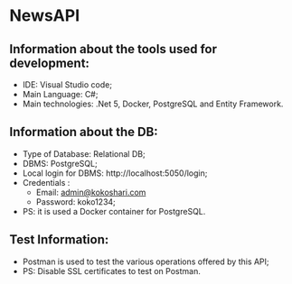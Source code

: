 # NewsAPI

## Information about the tools used for development:
- IDE: Visual Studio code;
- Main Language: C#;
- Main technologies: .Net 5, Docker, PostgreSQL and Entity Framework.

## Information about the DB:
- Type of Database: Relational DB;
- DBMS: PostgreSQL;
- Local login for DBMS: http://localhost:5050/login;
- Credentials : 
   - Email: admin@kokoshari.com 
   - Password: koko1234;
- PS: it is used a Docker container for PostgreSQL.                           
## Test Information: 
- Postman is used to test the various operations offered by this API;
- PS: Disable SSL certificates to test on Postman.

